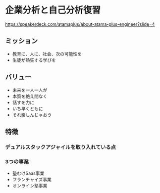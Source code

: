 # 企業分析と自己分析復習

https://speakerdeck.com/atamaplus/about-atama-plus-engineer?slide=4


## ミッション
- 教育に、人に、社会、次の可能性を
- 生徒が熱狂する学びを

## バリュー
- 未来を一人一人が
- 本質を絶え間なく
- 話すを力に
- いち早くともに
- それ楽しんじゃおう

## 特徴

### デュアルスタックアジャイルを取り入れている点

### 3つの事業
- 塾むけSaas事業
- フランチャイズ事業
- オンライン塾事業



